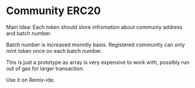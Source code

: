 # Community ERC20

Main Idea: Each token should store infromation about communiy address and batch number.

Batch number is increased monntly basis. Registered community can only mint token once on each batch number.

This is just a prototype as array is very expensive to work with, possibly run out of gas for larger transaction.

Use it on Remix-ide.